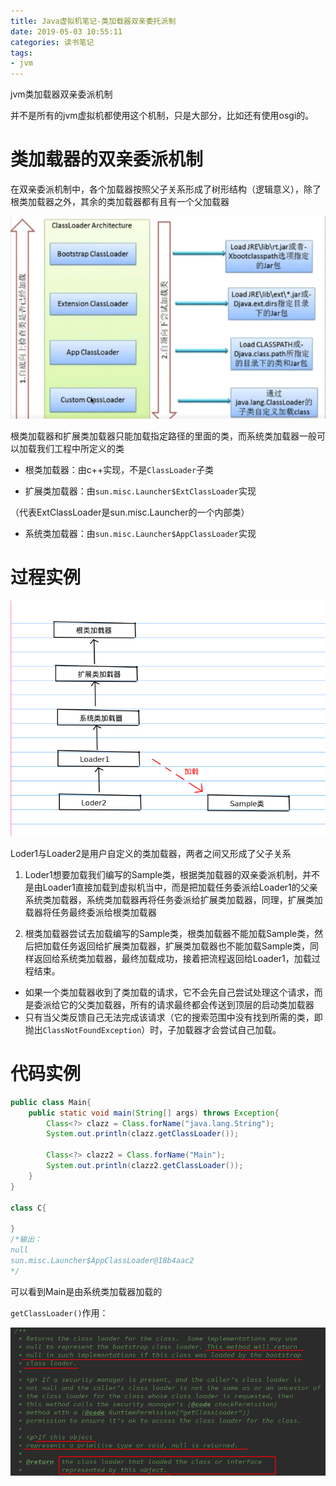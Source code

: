 ```yaml
---
title: Java虚拟机笔记-类加载器双亲委托派制
date: 2019-05-03 10:55:11
categories: 读书笔记
tags:
- jvm
---
```


jvm类加载器双亲委派机制

<!-- more -->

并不是所有的jvm虚拟机都使用这个机制，只是大部分，比如还有使用osgi的。

# 类加载器的双亲委派机制

在双亲委派机制中，各个加载器按照父子关系形成了树形结构（逻辑意义），除了根类加载器之外，其余的类加载器都有且有一个父加载器

![](Java虚拟机笔记-类加载器双亲委派机制/1.png)

根类加载器和扩展类加载器只能加载指定路径的里面的类，而系统类加载器一般可以加载我们工程中所定义的类

- 根类加载器：由c++实现，不是`ClassLoader`子类

- 扩展类加载器：由`sun.misc.Launcher$ExtClassLoader`实现

（代表ExtClassLoader是sun.misc.Launcher的一个内部类）

- 系统类加载器：由`sun.misc.Launcher$AppClassLoader`实现

# 过程实例

![](Java虚拟机笔记-类加载器双亲委派机制/2.png)

Loder1与Loader2是用户自定义的类加载器，两者之间又形成了父子关系

1. Loder1想要加载我们编写的Sample类，根据类加载器的双亲委派机制，并不是由Loader1直接加载到虚拟机当中，而是把加载任务委派给Loader1的父亲系统类加载器，系统类加载器再将任务委派给扩展类加载器，同理，扩展类加载器将任务最终委派给根类加载器

2. 根类加载器尝试去加载编写的Sample类，根类加载器不能加载Sample类，然后把加载任务返回给扩展类加载器，扩展类加载器也不能加载Sample类，同样返回给系统类加载器，最终加载成功，接着把流程返回给Loader1，加载过程结束。

- 如果一个类加载器收到了类加载的请求，它不会先自己尝试处理这个请求，而是委派给它的父类加载器，所有的请求最终都会传送到顶层的启动类加载器
- 只有当父类反馈自己无法完成该请求（它的搜索范围中没有找到所需的类，即抛出`ClassNotFoundException`）时，子加载器才会尝试自己加载。

# 代码实例

```java
public class Main{
    public static void main(String[] args) throws Exception{
        Class<?> clazz = Class.forName("java.lang.String");
        System.out.println(clazz.getClassLoader());

        Class<?> clazz2 = Class.forName("Main");
        System.out.println(clazz2.getClassLoader());
    }
}

class C{

}
/*输出：
null
sun.misc.Launcher$AppClassLoader@18b4aac2
*/
```

可以看到Main是由系统类加载器加载的

`getClassLoader()`作用：

![](Java虚拟机笔记-类加载器双亲委派机制/3.png)

